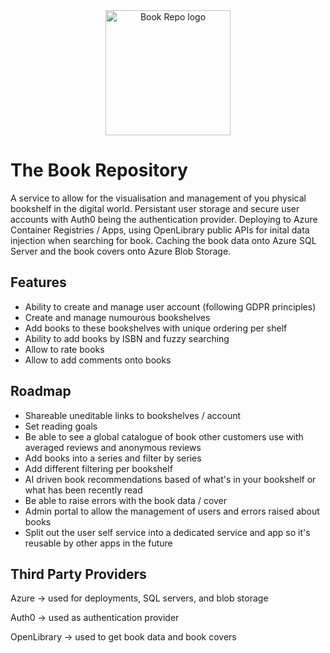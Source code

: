 <div align="center">
<img width="200" alt="Book Repo logo" src="https://github.com/JeCFe/book-repo/assets/38367384/225023c4-8d80-4a84-9a88-18402563fa19">
</div>

# The Book Repository

A service to allow for the visualisation and management of you physical bookshelf in the digital world. Persistant user storage and secure user accounts with Auth0 being the authentication provider. Deploying to Azure Container Registries / Apps, using OpenLibrary public APIs for inital data injection when searching for book. Caching the book data onto Azure SQL Server and the book covers onto Azure Blob Storage. 

## Features

- Ability to create and manage user account (following GDPR principles)
- Create and manage numourous bookshelves
- Add books to these bookshelves with unique ordering per shelf
- Ability to add books by ISBN and fuzzy searching
- Allow to rate books
- Allow to add comments onto books


## Roadmap

- Shareable uneditable links to bookshelves / account
- Set reading goals 
- Be able to see a global catalogue of book other customers use with averaged reviews and anonymous reviews
- Add books into a series and filter by series 
- Add different filtering per bookshelf 
- AI driven book recommendations based of what's in your bookshelf or what has been recently read  
- Be able to raise errors with the book data / cover
- Admin portal to allow the management of users and errors raised about books
- Split out the user self service into a dedicated service and app so it's reusable by other apps in the future


## Third Party Providers

Azure -> used for deployments, SQL servers, and blob storage 

Auth0 -> used as authentication provider 

OpenLibrary -> used to get book data and book covers
